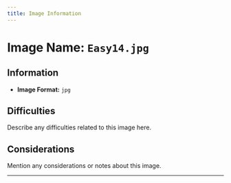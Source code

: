 ```yaml
---
title: Image Information
---
```


# Image Name: `Easy14.jpg`

## Information

- **Image Format:** `jpg`

## Difficulties

Describe any difficulties related to this image here.

## Considerations

Mention any considerations or notes about this image.

---
